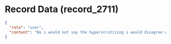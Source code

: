 # Record Data (record_2711)

```json
{
  "role": "user",
  "content": "No i would not say the hyperscrutizing i would disagree with it fully. that whole leg stretched thing was him feeling disrespected at me having legs streched while he was talking in standup."
}
```
